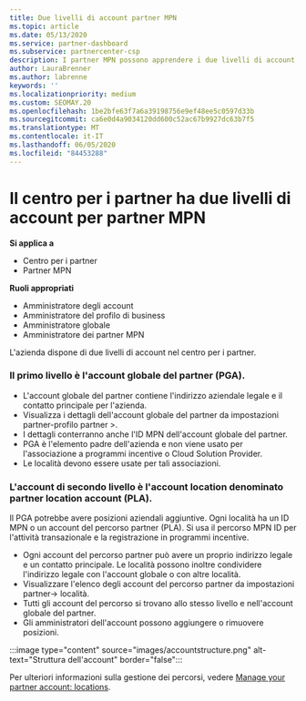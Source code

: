 ```yaml
---
title: Due livelli di account partner MPN
ms.topic: article
ms.date: 05/13/2020
ms.service: partner-dashboard
ms.subservice: partnercenter-csp
description: I partner MPN possono apprendere i due livelli di account nel centro per i partner, l'account globale del partner (PGA) e l'account del partner location (PLA).
author: LauraBrenner
ms.author: labrenne
keywords: ''
ms.localizationpriority: medium
ms.custom: SEOMAY.20
ms.openlocfilehash: 1be2bfe63f7a6a39198756e9ef48ee5c0597d33b
ms.sourcegitcommit: ca6e0d4a9034120dd600c52ac67b9927dc63b7f5
ms.translationtype: MT
ms.contentlocale: it-IT
ms.lasthandoff: 06/05/2020
ms.locfileid: "84453288"
---
```

# <a name="partner-center-has-two-levels-of-accounts-for-mpn-partners"></a>Il centro per i partner ha due livelli di account per partner MPN

**Si applica a**

- Centro per i partner
- Partner MPN

**Ruoli appropriati**

- Amministratore degli account
- Amministratore del profilo di business
- Amministratore globale
- Amministratore dei partner MPN

L'azienda dispone di due livelli di account nel centro per i partner.

### <a name="the-top-level-is-the-partner-global-account-pga"></a>Il primo livello è l'account globale del partner (PGA).

- L'account globale del partner contiene l'indirizzo aziendale legale e il contatto principale per l'azienda. 
- Visualizza i dettagli dell'account globale del partner da impostazioni partner-profilo partner >.
- I dettagli conterranno anche l'ID MPN dell'account globale del partner. 
- PGA è l'elemento padre dell'azienda e non viene usato per l'associazione a programmi incentive o Cloud Solution Provider. 
- Le località devono essere usate per tali associazioni.

### <a name="the-second-level-account-is-the-location-account-called-partner-location-account-pla"></a>L'account di secondo livello è l'account location denominato partner location account (PLA).

Il PGA potrebbe avere posizioni aziendali aggiuntive. Ogni località ha un ID MPN o un account del percorso partner (PLA). Si usa il percorso MPN ID per l'attività transazionale e la registrazione in programmi incentive.

- Ogni account del percorso partner può avere un proprio indirizzo legale e un contatto principale. Le località possono inoltre condividere l'indirizzo legale con l'account globale o con altre località.
- Visualizzare l'elenco degli account del percorso partner da impostazioni partner-> località.
- Tutti gli account del percorso si trovano allo stesso livello e nell'account globale del partner.
- Gli amministratori dell'account possono aggiungere o rimuovere posizioni.

:::image type="content" source="images/accountstructure.png" alt-text="Struttura dell'account" border="false":::

Per ulteriori informazioni sulla gestione dei percorsi, vedere [Manage your partner account: locations](manage-locations.md).
